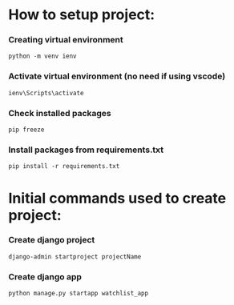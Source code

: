 # How to setup project:
### Creating virtual environment
``` python -m venv ienv ```

### Activate virtual environment (no need if using vscode)
``` ienv\Scripts\activate ```

### Check installed packages
``` pip freeze ```

### Install packages from requirements.txt
``` pip install -r requirements.txt ```


#
# Initial commands used to create project:

### Create django project
``` django-admin startproject projectName ```

### Create django app
``` python manage.py startapp watchlist_app ```